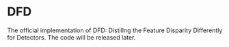 # DFD
The official implementation of DFD: Distillng the Feature Disparity Differently for Detectors.
The code will be released later.
